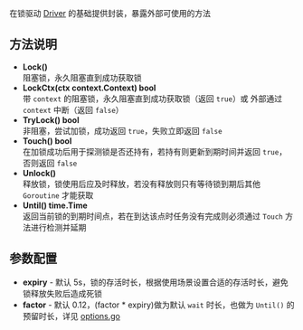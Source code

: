 在锁驱动 [Driver](https://github.com/go-locks/distlock/tree/master/driver) 的基础提供封装，暴露外部可使用的方法

## 方法说明

- **Lock()**  
阻塞锁，永久阻塞直到成功获取锁
- **LockCtx(ctx context.Context) bool**  
带 `context` 的阻塞锁，永久阻塞直到成功获取锁（返回 `true`）或 外部通过 `context` 中断（返回 `false`）
- **TryLock() bool**  
非阻塞，尝试加锁，成功返回 `true`，失败立即返回 `false`
- **Touch() bool**  
在加锁成功后用于探测锁是否还持有，若持有则更新到期时间并返回 `true`，否则返回 `false`
- **Unlock()**  
释放锁，锁使用后应及时释放，若没有释放则只有等待锁到期后其他 `Goroutine` 才能获取
- **Until() time.Time**  
返回当前锁的到期时间点，若在到达该点时任务没有完成则必须通过 `Touch` 方法进行检测并延期


## 参数配置

- **expiry** - 默认 5s，锁的存活时长，根据使用场景设置合适的存活时长，避免锁释放失败后造成死锁
- **factor** - 默认 0.12，(factor * expiry)做为默认 `wait` 时长，也做为 `Until()` 的预留时长，详见 [options.go](options.go#L29-L31)